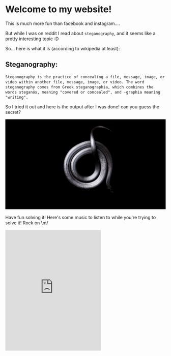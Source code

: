 # Welcome to my website!


This is much more fun than facebook and instagram....

But while I was on reddit I read about `steganography`, and it seems like a pretty interesting topic :D

So... here is what it is (according to wikipedia at least):

## Steganography:

```
Steganography is the practice of concealing a file, message, image, or video within another file, message, image, or video. The word steganography comes from Greek steganographia, which combines the words steganós, meaning "covered or concealed", and -graphia meaning "writing".
```

So I tried it out and here is the output after I was done! can you guess the secret?

![](assets/stego.jpg)

Have fun solving it! Here's some music to listen to while you're trying to solve it! Rock on \m/

<iframe src="https://open.spotify.com/embed/playlist/45Y6fyltLz8KKvD2XHXw4j" width="300" height="380" frameborder="0" allowtransparency="true" allow="encrypted-media"></iframe>
